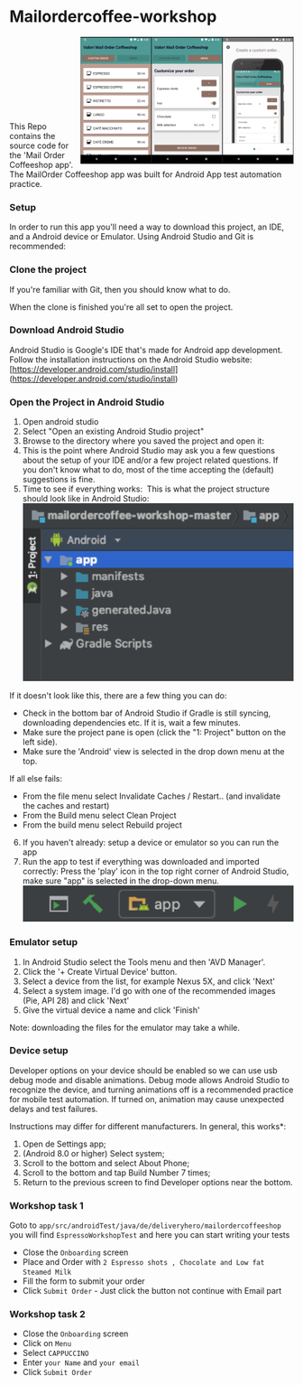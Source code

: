 # Mailordercoffee-workshop

<img src="./readme-images/1.png" width="25%" align="right" >
<img src="./readme-images/2.png" width="25%" align="right" >
<img src="./readme-images/3.png" width="25%" align="right" >

<br />
<br />
<br />
<br />
<br />
<br />
<br />
<br />

This Repo contains the source code for the 'Mail Order Coffeeshop app'.
The MailOrder Coffeeshop app was built for Android App test automation practice.


### Setup

In order to run this app you'll need a way to download this project, an IDE, and a Android device or Emulator.
Using Android Studio and Git is recommended:

### Clone the project

If you're familiar with Git, then you should know what to do.

When the clone is finished you're all set to open the project.


### Download Android Studio

Android Studio is Google's IDE that's made for Android app development. 
 Follow the installation instructions on the Android Studio website: 
[https://developer.android.com/studio/install] (https://developer.android.com/studio/install)


### Open the Project in Android Studio

1.	Open android studio
2.	Select "Open an existing Android Studio project"
3.	Browse to the directory where you saved the project and open it:
4.	This is the point where Android Studio may ask you a few questions about the setup of your IDE and/or a few project related questions. If you don't know what to do, most of the time accepting the (default) suggestions is fine.
5.  Time to see if everything works:  This is what the project structure should look like in Android Studio: 
![android-studio-android-project-view.png](./readme-images/android-studio-android-project-view.png)

If it doesn't look like this, there are a few thing you can do:

- Check in the bottom bar of Android Studio if Gradle is still syncing, downloading dependencies etc. If it is, wait a few minutes.
- Make sure the project pane is open (click the "1: Project" button on the left side).
- Make sure the 'Android' view is selected in the drop down menu at the top.

If all else fails: 
- From the file menu select Invalidate Caches / Restart.. (and invalidate the caches and restart)
- From the Build menu select Clean Project
- From the build menu select Rebuild project

6.  If you haven't already: setup a device or emulator so you can run the app
7.  Run the app to test if everything was downloaded and imported correctly: Press the 'play' icon in the top right corner of Android Studio, make sure "app" is selected in the drop-down menu.
![build-app.png](./readme-images/build-app.png) 


### Emulator setup

1.	In Android Studio select the Tools menu and then 'AVD Manager'.  
2.	Click the '+ Create Virtual Device' button.
3.	Select a device from the list, for example Nexus 5X, and click 'Next'
4.	Select a system image. I'd go with one of the recommended images (Pie, API 28) and click 'Next'
5.	Give the virtual device a name and click 'Finish'

Note: downloading the files for the emulator may take a while. 

### Device setup

Developer options on your device should be enabled so we can use usb debug mode and disable animations. Debug mode allows Android Studio to recognize the device, and turning animations off is a recommended practice for mobile test automation. If turned on, animation may cause unexpected delays and test failures.

Instructions may differ for different manufacturers. 
In general, this works*: 
1. Open de Settings app;
2. (Android 8.0 or higher) Select system;
3. Scroll to the bottom and select About Phone;
4. Scroll to the bottom and tap Build Number 7 times;
5. Return to the previous screen to find Developer options near the bottom.


### Workshop task 1

Goto to `app/src/androidTest/java/de/deliveryhero/mailordercoffeeshop` you will find `EspressoWorkshopTest` and here you can start writing your tests

- Close the `Onboarding` screen
- Place and Order with `2 Espresso shots , Chocolate and Low fat Steamed Milk `
- Fill the form to submit your order 
- Click `Submit Order` - Just click the button not continue with Email part


### Workshop task 2
- Close the `Onboarding` screen
- Click on `Menu`
- Select `CAPPUCCINO`
- Enter `your Name` and `your email`
- Click `Submit Order`

